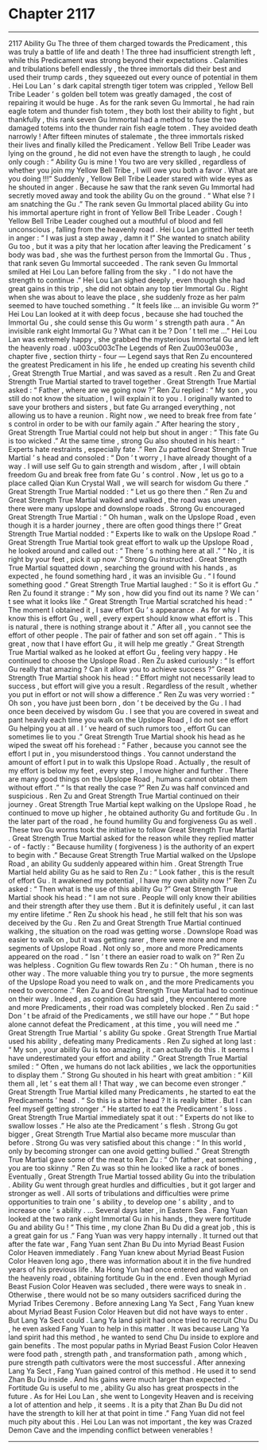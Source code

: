 
# Chapter 2117


---

2117 Ability Gu The three of them charged towards the Predicament , this was truly a battle of life and death !
The three had insufficient strength left , while this Predicament was strong beyond their expectations .
Calamities and tribulations befell endlessly , the three immortals did their best and used their trump cards , they squeezed out every ounce of potential in them .
Hei Lou Lan ’ s dark capital strength tiger totem was crippled , Yellow Bell Tribe Leader ’ s golden bell totem was greatly damaged , the cost of repairing it would be huge . As for the rank seven Gu Immortal , he had rain eagle totem and thunder fish totem , they both lost their ability to fight , but thankfully , this rank seven Gu Immortal had a method to fuse the two damaged totems into the thunder rain fish eagle totem .
They avoided death narrowly !
After fifteen minutes of stalemate , the three immortals risked their lives and finally killed the Predicament .
Yellow Bell Tribe Leader was lying on the ground , he did not even have the strength to laugh , he could only cough : “ Ability Gu is mine ! You two are very skilled , regardless of whether you join my Yellow Bell Tribe , I will owe you both a favor . What are you doing !!!”
Suddenly , Yellow Bell Tribe Leader stared with wide eyes as he shouted in anger .
Because he saw that the rank seven Gu Immortal had secretly moved away and took the ability Gu on the ground .
“ What else ? I am snatching the Gu .” The rank seven Gu Immortal placed ability Gu into his immortal aperture right in front of Yellow Bell Tribe Leader .
Cough !
Yellow Bell Tribe Leader coughed out a mouthful of blood and fell unconscious , falling from the heavenly road .
Hei Lou Lan gritted her teeth in anger : “ I was just a step away , damn it !”
She wanted to snatch ability Gu too , but it was a pity that her location after leaving the Predicament ’ s body was bad , she was the furthest person from the Immortal Gu .
Thus , that rank seven Gu Immortal succeeded .
The rank seven Gu Immortal smiled at Hei Lou Lan before falling from the sky .
“ I do not have the strength to continue .” Hei Lou Lan sighed deeply , even though she had great gains in this trip , she did not obtain any top tier Immortal Gu .
Right when she was about to leave the place , she suddenly froze as her palm seemed to have touched something .
“ It feels like … an invisible Gu worm ?”
Hei Lou Lan looked at it with deep focus , because she had touched the Immortal Gu , she could sense this Gu worm ’ s strength path aura .
“ An invisible rank eight Immortal Gu ? What can it be ? Don ’ t tell me …” Hei Lou Lan was extremely happy , she grabbed the mysterious Immortal Gu and left the heavenly road .
u003cu003cThe Legends of Ren Zuu003eu003e , chapter five , section thirty - four —
Legend says that Ren Zu encountered the greatest Predicament in his life , he ended up creating his seventh child , Great Strength True Martial , and was saved as a result .
Ren Zu and Great Strength True Martial started to travel together .
Great Strength True Martial asked : “ Father , where are we going now ?”
Ren Zu replied : “ My son , you still do not know the situation , I will explain it to you . I originally wanted to save your brothers and sisters , but fate Gu arranged everything , not allowing us to have a reunion . Right now , we need to break free from fate ’ s control in order to be with our family again .”
After hearing the story , Great Strength True Martial could not help but shout in anger : “ This fate Gu is too wicked .”
At the same time , strong Gu also shouted in his heart : “ Experts hate restraints , especially fate .”
Ren Zu patted Great Strength True Martial ’ s head and consoled : “ Don ’ t worry , I have already thought of a way . I will use self Gu to gain strength and wisdom , after , I will obtain freedom Gu and break free from fate Gu ’ s control . Now , let us go to a place called Qian Kun Crystal Wall , we will search for wisdom Gu there .”
Great Strength True Martial nodded : “ Let us go there then .”
Ren Zu and Great Strength True Martial walked and walked , the road was uneven , there were many upslope and downslope roads .
Strong Gu encouraged Great Strength True Martial : “ Oh human , walk on the Upslope Road , even though it is a harder journey , there are often good things there !”
Great Strength True Martial nodded : “ Experts like to walk on the Upslope Road .”
Great Strength True Martial took great effort to walk up the Upslope Road , he looked around and called out : “ There ’ s nothing here at all .”
“ No , it is right by your feet , pick it up now .” Strong Gu instructed .
Great Strength True Martial squatted down , searching the ground with his hands , as expected , he found something hard , it was an invisible Gu .
“ I found something good .” Great Strength True Martial laughed : “ So it is effort Gu .”
Ren Zu found it strange : “ My son , how did you find out its name ? We can ’ t see what it looks like .”
Great Strength True Martial scratched his head : “ The moment I obtained it , I saw effort Gu ’ s appearance . As for why I know this is effort Gu , well , every expert should know what effort is . This is natural , there is nothing strange about it .”
After all , you cannot see the effort of other people .
The pair of father and son set off again .
“ This is great , now that I have effort Gu , it will help me greatly .” Great Strength True Martial walked as he looked at effort Gu , feeling very happy .
He continued to choose the Upslope Road .
Ren Zu asked curiously : “ Is effort Gu really that amazing ? Can it allow you to achieve success ?”
Great Strength True Martial shook his head : “ Effort might not necessarily lead to success , but effort will give you a result . Regardless of the result , whether you put in effort or not will show a difference .”
Ren Zu was very worried : “ Oh son , you have just been born , don ’ t be deceived by the Gu . I had once been deceived by wisdom Gu . I see that you are covered in sweat and pant heavily each time you walk on the Upslope Road , I do not see effort Gu helping you at all . I ’ ve heard of such rumors too , effort Gu can sometimes lie to you .”
Great Strength True Martial shook his head as he wiped the sweat off his forehead : “ Father , because you cannot see the effort I put in , you misunderstood things . You cannot understand the amount of effort I put in to walk this Upslope Road . Actually , the result of my effort is below my feet , every step , I move higher and further . There are many good things on the Upslope Road , humans cannot obtain them without effort .”
“ Is that really the case ?” Ren Zu was half convinced and suspicious .
Ren Zu and Great Strength True Martial continued on their journey .
Great Strength True Martial kept walking on the Upslope Road , he continued to move up higher , he obtained authority Gu and fortitude Gu .
In the later part of the road , he found humility Gu and forgiveness Gu as well .
These two Gu worms took the initiative to follow Great Strength True Martial .
Great Strength True Martial asked for the reason while they replied matter - of - factly : “ Because humility ( forgiveness ) is the authority of an expert to begin with .”
Because Great Strength True Martial walked on the Upslope Road , an ability Gu suddenly appeared within him .
Great Strength True Martial held ability Gu as he said to Ren Zu : “ Look father , this is the result of effort Gu . It awakened my potential , I have my own ability now !”
Ren Zu asked : “ Then what is the use of this ability Gu ?”
Great Strength True Martial shook his head : “ I am not sure . People will only know their abilities and their strength after they use them . But it is definitely useful , it can last my entire lifetime .”
Ren Zu shook his head , he still felt that his son was deceived by the Gu .
Ren Zu and Great Strength True Martial continued walking , the situation on the road was getting worse .
Downslope Road was easier to walk on , but it was getting rarer , there were more and more segments of Upslope Road .
Not only so , more and more Predicaments appeared on the road .
“ Isn ’ t there an easier road to walk on ?” Ren Zu was helpless .
Cognition Gu flew towards Ren Zu : “ Oh human , there is no other way . The more valuable thing you try to pursue , the more segments of the Upslope Road you need to walk on , and the more Predicaments you need to overcome .”
Ren Zu and Great Strength True Martial had to continue on their way .
Indeed , as cognition Gu had said , they encountered more and more Predicaments , their road was completely blocked .
Ren Zu said : “ Don ’ t be afraid of the Predicaments , we still have our hope .”
“ But hope alone cannot defeat the Predicament , at this time , you will need me .” Great Strength True Martial ’ s ability Gu spoke .
Great Strength True Martial used his ability , defeating many Predicaments .
Ren Zu sighed at long last : “ My son , your ability Gu is too amazing , it can actually do this . It seems I have underestimated your effort and ability .”
Great Strength True Martial smiled : “ Often , we humans do not lack abilities , we lack the opportunities to display them .”
Strong Gu shouted in his heart with great ambition : “ Kill them all , let ’ s eat them all ! That way , we can become even stronger .”
Great Strength True Martial killed many Predicaments , he started to eat the Predicaments ’ head .
“ So this is a bitter head ? It is really bitter . But I can feel myself getting stronger .”
He started to eat the Predicament ’ s loss .
Great Strength True Martial immediately spat it out : “ Experts do not like to swallow losses .”
He also ate the Predicament ’ s flesh .
Strong Gu got bigger , Great Strength True Martial also became more muscular than before .
Strong Gu was very satisfied about this change : “ In this world , only by becoming stronger can one avoid getting bullied .”
Great Strength True Martial gave some of the meat to Ren Zu : “ Oh father , eat something , you are too skinny .”
Ren Zu was so thin he looked like a rack of bones .
Eventually , Great Strength True Martial tossed ability Gu into the tribulation .
Ability Gu went through great hurdles and difficulties , but it got larger and stronger as well .
All sorts of tribulations and difficulties were prime opportunities to train one ’ s ability , to develop one ’ s ability , and to increase one ’ s ability .
…
Several days later , in Eastern Sea .
Fang Yuan looked at the two rank eight Immortal Gu in his hands , they were fortitude Gu and ability Gu !
“ This time , my clone Zhan Bu Du did a great job , this is a great gain for us .” Fang Yuan was very happy internally .
It turned out that after the fate war , Fang Yuan sent Zhan Bu Du into Myriad Beast Fusion Color Heaven immediately .
Fang Yuan knew about Myriad Beast Fusion Color Heaven long ago , there was information about it in the five hundred years of his previous life . Ma Hong Yun had once entered and walked on the heavenly road , obtaining fortitude Gu in the end .
Even though Myriad Beast Fusion Color Heaven was secluded , there were ways to sneak in . Otherwise , there would not be so many outsiders sacrificed during the Myriad Tribes Ceremony .
Before annexing Lang Ya Sect , Fang Yuan knew about Myriad Beast Fusion Color Heaven but did not have ways to enter .
But Lang Ya Sect could .
Lang Ya land spirit had once tried to recruit Chu Du , he even asked Fang Yuan to help in this matter . It was because Lang Ya land spirit had this method , he wanted to send Chu Du inside to explore and gain benefits .
The most popular paths in Myriad Beast Fusion Color Heaven were food path , strength path , and transformation path , among which , pure strength path cultivators were the most successful .
After annexing Lang Ya Sect , Fang Yuan gained control of this method .
He used it to send Zhan Bu Du inside .
And his gains were much larger than expected .
“ Fortitude Gu is useful to me , ability Gu also has great prospects in the future . As for Hei Lou Lan , she went to Longevity Heaven and is receiving a lot of attention and help , it seems . It is a pity that Zhan Bu Du did not have the strength to kill her at that point in time .” Fang Yuan did not feel much pity about this .
Hei Lou Lan was not important , the key was Crazed Demon Cave and the impending conflict between venerables !

---

